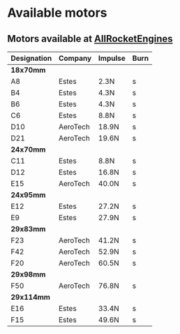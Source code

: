 # Available motors

## Motors available at [AllRocketEngines](http://www.allrocketengines.ca/Engines)

Designation|    Company|   Impulse|  Burn
---|            ---|       ---|      ---
**18x70mm**|||
A8|             Estes|     2.3N| s
B4|             Estes|     4.3N| s
B6|             Estes|     4.3N| s
C6|             Estes|     8.8N| s
D10|            AeroTech|  18.9N| s
D21|            AeroTech|  19.6N| s
**24x70mm**|||
C11|            Estes|     8.8N| s
D12|            Estes|     16.8N| s
E15|            AeroTech|  40.0N| s
**24x95mm**|||
E12|            Estes|     27.2N| s
E9|             Estes|     27.9N| s
**29x83mm**|||
F23|            AeroTech|  41.2N| s
F42|            AeroTech|  52.9N| s
F20|            AeroTech|  60.5N| s
**29x98mm**|||
F50|            AeroTech|  76.8N| s
**29x114mm**|||
E16|            Estes|     33.4N| s
F15|            Estes|     49.6N| s
